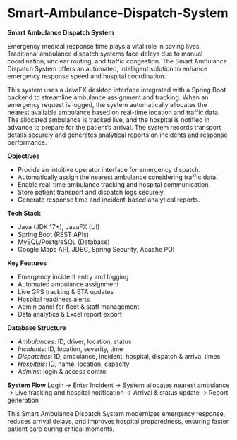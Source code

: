 # Smart-Ambulance-Dispatch-System

**Smart Ambulance Dispatch System**

Emergency medical response time plays a vital role in saving lives. Traditional ambulance dispatch systems face delays due to manual coordination, unclear routing, and traffic congestion. The Smart Ambulance Dispatch System offers an automated, intelligent solution to enhance emergency response speed and hospital coordination.

This system uses a JavaFX desktop interface integrated with a Spring Boot backend to streamline ambulance assignment and tracking. When an emergency request is logged, the system automatically allocates the nearest available ambulance based on real-time location and traffic data. The allocated ambulance is tracked live, and the hospital is notified in advance to prepare for the patient’s arrival. The system records transport details securely and generates analytical reports on incidents and response performance.

**Objectives**

* Provide an intuitive operator interface for emergency dispatch.
* Automatically assign the nearest ambulance considering traffic data.
* Enable real-time ambulance tracking and hospital communication.
* Store patient transport and dispatch logs securely.
* Generate response time and incident-based analytical reports.

**Tech Stack**

* Java (JDK 17+), JavaFX (UI)
* Spring Boot (REST APIs)
* MySQL/PostgreSQL (Database)
* Google Maps API, JDBC, Spring Security, Apache POI

**Key Features**

* Emergency incident entry and logging
* Automated ambulance assignment
* Live GPS tracking & ETA updates
* Hospital readiness alerts
* Admin panel for fleet & staff management
* Data analytics & Excel report export

**Database Structure**

* *Ambulances*: ID, driver, location, status
* *Incidents*: ID, location, severity, time
* *Dispatches*: ID, ambulance, incident, hospital, dispatch & arrival times
* *Hospitals*: ID, name, location, capacity
* *Admins*: login & access control

**System Flow**
Login → Enter Incident → System allocates nearest ambulance → Live tracking and hospital notification → Arrival & status update → Report generation

This Smart Ambulance Dispatch System modernizes emergency response, reduces arrival delays, and improves hospital preparedness, ensuring faster patient care during critical moments.
